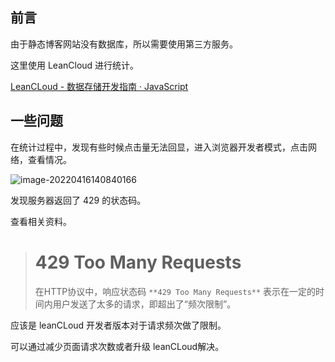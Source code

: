 ## 前言

由于静态博客网站没有数据库，所以需要使用第三方服务。

这里使用 LeanCloud 进行统计。

[LeanCLoud - 数据存储开发指南 · JavaScript](https://leancloud.cn/docs/leanstorage_guide-js.html)

## 一些问题

在统计过程中，发现有些时候点击量无法回显，进入浏览器开发者模式，点击网络，查看情况。

![image-20220416140840166](https://holon-image.oss-cn-beijing.aliyuncs.com/20220416140910VHtgfN.png)

发现服务器返回了 429 的状态码。

查看相关资料。

> # 429 Too Many Requests
>
> 在HTTP协议中，响应状态码  `**429 Too Many Requests**` 表示在一定的时间内用户发送了太多的请求，即超出了“频次限制”。

应该是 leanCLoud 开发者版本对于请求频次做了限制。

可以通过减少页面请求次数或者升级 leanCLoud解决。